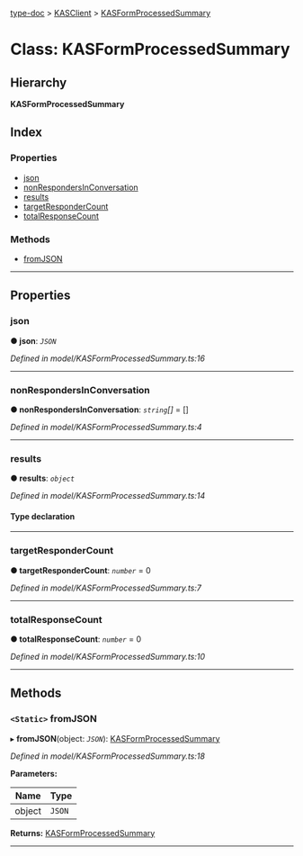 [type-doc](../README.md) > [KASClient](../modules/kasclient.md) > [KASFormProcessedSummary](../classes/kasclient.kasformprocessedsummary.md)

# Class: KASFormProcessedSummary

## Hierarchy

**KASFormProcessedSummary**

## Index

### Properties

* [json](kasclient.kasformprocessedsummary.md#json)
* [nonRespondersInConversation](kasclient.kasformprocessedsummary.md#nonrespondersinconversation)
* [results](kasclient.kasformprocessedsummary.md#results)
* [targetResponderCount](kasclient.kasformprocessedsummary.md#targetrespondercount)
* [totalResponseCount](kasclient.kasformprocessedsummary.md#totalresponsecount)

### Methods

* [fromJSON](kasclient.kasformprocessedsummary.md#fromjson)

---

## Properties

<a id="json"></a>

###  json

**● json**: *`JSON`*

*Defined in model/KASFormProcessedSummary.ts:16*

___
<a id="nonrespondersinconversation"></a>

###  nonRespondersInConversation

**● nonRespondersInConversation**: *`string`[]* =  []

*Defined in model/KASFormProcessedSummary.ts:4*

___
<a id="results"></a>

###  results

**● results**: *`object`*

*Defined in model/KASFormProcessedSummary.ts:14*

#### Type declaration

___
<a id="targetrespondercount"></a>

###  targetResponderCount

**● targetResponderCount**: *`number`* = 0

*Defined in model/KASFormProcessedSummary.ts:7*

___
<a id="totalresponsecount"></a>

###  totalResponseCount

**● totalResponseCount**: *`number`* = 0

*Defined in model/KASFormProcessedSummary.ts:10*

___

## Methods

<a id="fromjson"></a>

### `<Static>` fromJSON

▸ **fromJSON**(object: *`JSON`*): [KASFormProcessedSummary](kasclient.kasformprocessedsummary.md)

*Defined in model/KASFormProcessedSummary.ts:18*

**Parameters:**

| Name | Type |
| ------ | ------ |
| object | `JSON` |

**Returns:** [KASFormProcessedSummary](kasclient.kasformprocessedsummary.md)

___

